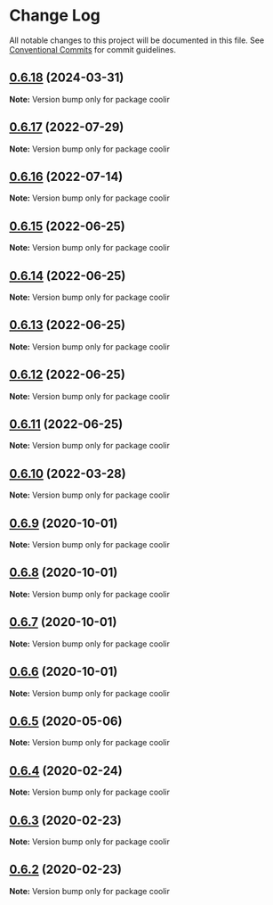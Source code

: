 # Change Log

All notable changes to this project will be documented in this file.
See [Conventional Commits](https://conventionalcommits.org) for commit guidelines.

## [0.6.18](https://github.com/coolir/coolir-cli/compare/coolir@0.6.17...coolir@0.6.18) (2024-03-31)

**Note:** Version bump only for package coolir





## [0.6.17](https://github.com/coolir/coolir-cli/compare/coolir@0.6.16...coolir@0.6.17) (2022-07-29)

**Note:** Version bump only for package coolir





## [0.6.16](https://github.com/coolir/coolir-cli/compare/coolir@0.6.15...coolir@0.6.16) (2022-07-14)

**Note:** Version bump only for package coolir





## [0.6.15](https://github.com/coolir/coolir-cli/compare/coolir@0.6.14...coolir@0.6.15) (2022-06-25)

**Note:** Version bump only for package coolir





## [0.6.14](https://github.com/coolir/coolir-cli/compare/coolir@0.6.13...coolir@0.6.14) (2022-06-25)

**Note:** Version bump only for package coolir





## [0.6.13](https://github.com/coolir/coolir-cli/compare/coolir@0.6.12...coolir@0.6.13) (2022-06-25)

**Note:** Version bump only for package coolir





## [0.6.12](https://github.com/coolir/coolir-cli/compare/coolir@0.6.11...coolir@0.6.12) (2022-06-25)

**Note:** Version bump only for package coolir





## [0.6.11](https://github.com/coolir/coolir-cli/compare/coolir@0.6.10...coolir@0.6.11) (2022-06-25)

**Note:** Version bump only for package coolir





## [0.6.10](https://github.com/coolir/coolir-cli/compare/coolir@0.6.9...coolir@0.6.10) (2022-03-28)

**Note:** Version bump only for package coolir





## [0.6.9](https://github.com/coolir/coolir-cli/compare/coolir@0.6.8...coolir@0.6.9) (2020-10-01)

**Note:** Version bump only for package coolir





## [0.6.8](https://github.com/coolir/coolir-cli/compare/coolir@0.6.7...coolir@0.6.8) (2020-10-01)

**Note:** Version bump only for package coolir





## [0.6.7](https://github.com/coolir/coolir-cli/compare/coolir@0.6.6...coolir@0.6.7) (2020-10-01)

**Note:** Version bump only for package coolir





## [0.6.6](https://github.com/coolir/coolir-cli/compare/coolir@0.6.5...coolir@0.6.6) (2020-10-01)

**Note:** Version bump only for package coolir





## [0.6.5](https://github.com/coolir/coolir-cli/compare/coolir@0.6.4...coolir@0.6.5) (2020-05-06)

**Note:** Version bump only for package coolir





## [0.6.4](https://github.com/coolir/coolir-cli/compare/coolir@0.6.3...coolir@0.6.4) (2020-02-24)

**Note:** Version bump only for package coolir





## [0.6.3](https://github.com/coolir/coolir-cli/compare/coolir@0.6.2...coolir@0.6.3) (2020-02-23)

**Note:** Version bump only for package coolir





## [0.6.2](https://github.com/coolir/coolir-cli/compare/coolir@0.6.1...coolir@0.6.2) (2020-02-23)

**Note:** Version bump only for package coolir
